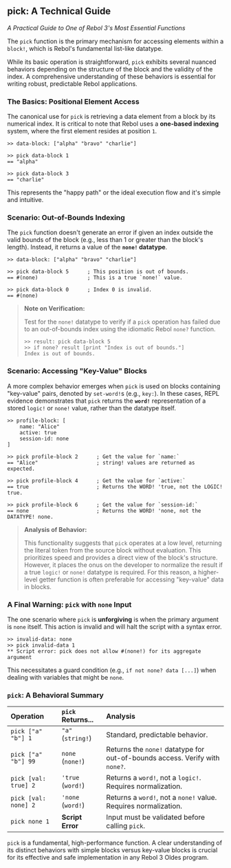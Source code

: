 ## pick: A Technical Guide

*A Practical Guide to One of Rebol 3's Most Essential Functions*

The `pick` function is the primary mechanism for accessing elements within a `block!`, which is Rebol's fundamental list-like datatype.

While its basic operation is straightforward, `pick` exhibits several nuanced behaviors depending on the structure of the block and the validity of the index.
A comprehensive understanding of these behaviors is essential for writing robust, predictable Rebol applications.

### The Basics: Positional Element Access

The canonical use for `pick` is retrieving a data element from a block by its numerical index. It is critical to note that Rebol uses a **one-based indexing** system, where the first element resides at position `1`.

```rebol
>> data-block: ["alpha" "bravo" "charlie"]

>> pick data-block 1
== "alpha"

>> pick data-block 3
== "charlie"
```
This represents the "happy path" or the ideal execution flow and it's simple and intuitive.

### Scenario: Out-of-Bounds Indexing

The `pick` function doesn't generate an error if given an index outside the valid bounds of the block (e.g., less than 1 or greater than the block's length).
Instead, it returns a value of the **`none!` datatype**.

```rebol
>> data-block: ["alpha" "bravo" "charlie"]

>> pick data-block 5      ; This position is out of bounds.
== #(none)                ; This is a true `none!` value.

>> pick data-block 0      ; Index 0 is invalid.
== #(none)
```

> **Note on Verification:**
>
> Test for the `none!` datatype to verify if a `pick` operation has failed due to an out-of-bounds index using the idiomatic Rebol `none?` function.
> ```rebol
> >> result: pick data-block 5
> >> if none? result [print "Index is out of bounds."]
> Index is out of bounds.
> ```

### Scenario: Accessing "Key-Value" Blocks

A more complex behavior emerges when `pick` is used on blocks containing "key-value" pairs, denoted by `set-word!`s (e.g., `key:`).
In these cases, REPL evidence demonstrates that `pick` returns the **`word!`** representation of a stored `logic!` or `none!` value, rather than the datatype itself.

```rebol
>> profile-block: [
    name: "Alice"
    active: true
    session-id: none
]

>> pick profile-block 2      ; Get the value for `name:`
== "Alice"                   ; string! values are returned as expected.

>> pick profile-block 4      ; Get the value for `active:`
== true                      ; Returns the WORD! 'true, not the LOGIC! true.

>> pick profile-block 6      ; Get the value for `session-id:`
== none                      ; Returns the WORD! 'none, not the DATATYPE! none.
```

> **Analysis of Behavior:**
>
> This functionality suggests that `pick` operates at a low level, returning the literal token from the source block without evaluation. This prioritizes speed and provides a direct view of the block's structure. However, it places the onus on the developer to normalize the result if a true `logic!` or `none!` datatype is required.  For this reason, a higher-level getter function is often preferable for accessing "key-value" data in blocks.

### A Final Warning: `pick` with `none` Input

The one scenario where `pick` is **unforgiving** is when the primary argument is `none` itself. This action is invalid and will halt the script with a syntax error.

```rebol
>> invalid-data: none
>> pick invalid-data 1
** Script error: pick does not allow #(none!) for its aggregate argument
```
This necessitates a guard condition (e.g., `if not none? data [...]`) when dealing with variables that might be `none`.

### `pick`: A Behavioral Summary

| Operation | `pick` Returns... | Analysis |
| :--- | :--- | :--- |
| `pick ["a" "b"] 1` | `"a"` (`string!`) | Standard, predictable behavior. |
| `pick ["a" "b"] 99` | `none` (`none!`) | Returns the `none!` datatype for out-of-bounds access. Verify with `none?`. |
| `pick [val: true] 2` | `'true` (`word!`) | Returns a `word!`, not a `logic!`. Requires normalization. |
| `pick [val: none] 2` | `'none` (`word!`) | Returns a `word!`, not a `none!` value. Requires normalization. |
| `pick none 1` | **Script Error** | Input must be validated before calling `pick`. |

`pick` is a fundamental, high-performance function. A clear understanding of its distinct behaviors with simple blocks versus key-value blocks is crucial for its effective and safe implementation in any Rebol 3 Oldes program.
